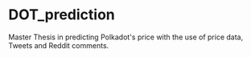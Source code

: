 # DOT_prediction
Master Thesis in predicting Polkadot's price with the use of price data, Tweets and Reddit comments.
